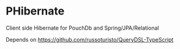 # PHibernate
Client side Hibernate for PouchDb and Spring/JPA/Relational

Depends on https://github.com/russoturisto/QueryDSL-TypeScript

